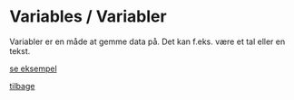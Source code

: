 # Variables / Variabler

Variabler er en måde at gemme data på. Det kan f.eks. være et tal eller en tekst.

[se eksempel](https://crumb.sh/bQJUKXz9cK5)

[tilbage](/README.md)

